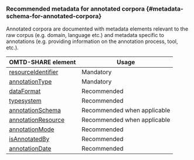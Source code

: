 ### Recommended metadata for annotated corpora {#metadata-schema-for-annotated-corpora}

Annotated corpora are documented with metadata elements relevant to the raw corpus \(e.g. domain, language etc.\) and metadata specific to annotations \(e.g. providing information on the annotation process, tool, etc.\).



| OMTD-SHARE element | Usage |
| --- | --- |
| [resourceIdentifier](/corpora_identifier.md) | Mandatory |
| [annotationType](/annotationType.md) | Mandatory |
| [dataFormat](/dataFormat.md) | Recommended |
| [typesystem](/typesystem.md) | Recommended |
| [annotationSchema](/annotationSchema.md) | Recommended when applicable |
| [annotationResource](/annotationResource.md) | Recommended when applicable |
| [annotationMode](/annotationMode.md) | Recommended |
| [isAnnotatedBy](/isAnnotatedBy.md) | Recommended |
| [annotationDate](/annotationDate.md) | Recommended |



